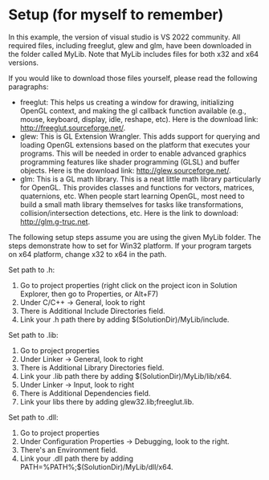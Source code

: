 # Setup (for myself to remember)


In this example, the version of visual studio is VS 2022 community. All required files, including freeglut, glew and glm, have
been downloaded in the folder called MyLib. Note that MyLib includes files for both x32 and x64 versions.

If you would like to download those files yourself, please read the following paragraphs:
- freeglut: This helps us creating a window for drawing, initializing OpenGL context, and making the gl callback
function available (e.g., mouse, keyboard, display, idle, reshape, etc). Here is the download link:
http://freeglut.sourceforge.net/.
- glew: This is GL Extension Wrangler. This adds support for querying and loading OpenGL extensions based on the
platform that executes your programs. This will be needed in order to enable advanced graphics programming
features like shader programming (GLSL) and buffer objects. Here is the download link: http://glew.sourceforge.net/.
- glm: This is a GL math library. This is a neat little math library particularly for OpenGL. This provides classes and
functions for vectors, matrices, quaternions, etc. When people start learning OpenGL, most need to build a small
math library themselves for tasks like transformations, collision/intersection detections, etc. Here is the link to
download: http://glm.g-truc.net.

The following setup steps assume you are using the given MyLib folder. The steps demonstrate how to set for Win32 platform. If your program targets on x64 platform, change x32 to x64 in the path.

Set path to .h:
1. Go to project properties (right click on the project icon in Solution Explorer, then go to Properties, or
Alt+F7)
2. Under C/C++ -> General, look to right
3. There is Additional Include Directories field.
4. Link your .h path there by adding $(SolutionDir)/MyLib/include.

Set path to .lib:
1. Go to project properties
2. Under Linker -> General, look to right
3. There is Additional Library Directories field.
4. Link your .lib path there by adding $(SolutionDir)/MyLib/lib/x64.
5. Under Linker -> Input, look to right
6. There is Additional Dependencies field.
7. Link your libs there by adding glew32.lib;freeglut.lib.

Set path to .dll:
1. Go to project properties
2. Under Configuration Properties -> Debugging, look to the right.
3. There's an Environment field.
4. Link your .dll path there by adding PATH=%PATH%;$(SolutionDir)/MyLib/dll/x64.

